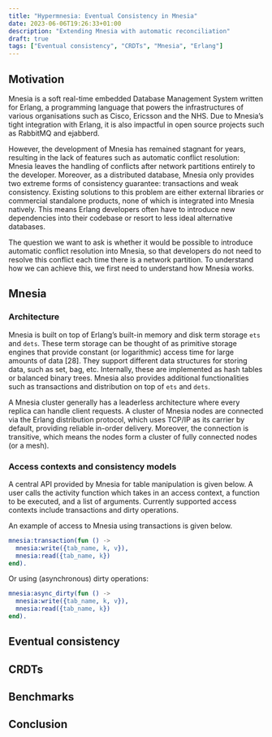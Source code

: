 ```yaml
---
title: "Hypermnesia: Eventual Consistency in Mnesia"
date: 2023-06-06T19:26:33+01:00
description: "Extending Mnesia with automatic reconciliation"
draft: true
tags: ["Eventual consistency", "CRDTs", "Mnesia", "Erlang"]
---
```



## Motivation

Mnesia is a soft real-time embedded Database Management System written for Erlang,
a programming language that powers the infrastructures of various organisations
such as Cisco, Ericsson and the NHS. Due to Mnesia’s tight integration with Erlang,
it is also impactful in open source projects such as RabbitMQ and ejabberd.

However, the development of Mnesia has remained stagnant for years, resulting
in the lack of features such as automatic conflict resolution: Mnesia leaves
the handling of conflicts after network partitions entirely to the developer.
Moreover, as a distributed database, Mnesia only provides two extreme forms of
consistency guarantee: transactions and weak consistency. Existing solutions to
this problem are either external libraries or commercial standalone products,
none of which is integrated into Mnesia natively. This means Erlang developers
often have to introduce new dependencies into their codebase or resort to less
ideal alternative databases.

The question we want to ask is whether it would be possible to introduce automatic
conflict resolution into Mnesia, so that developers do not need to resolve this
conflict each time there is a network partition. To understand how we can achieve
this, we first need to understand how Mnesia works.


## Mnesia

### Architecture

Mnesia is built on top of Erlang’s built-in memory and disk term storage `ets` and `dets`.
These term storage can be thought of as primitive storage engines that provide
constant (or logarithmic) access time for large amounts of data [28]. They support
different data structures for storing data, such as set, bag, etc. Internally,
these are implemented as hash tables or balanced binary trees. Mnesia also provides
additional functionalities such as transactions and distribution on top of
`ets` and `dets`.

A Mnesia cluster generally has a leaderless architecture where every replica can
handle client requests. A cluster of Mnesia nodes are connected via the Erlang
distribution protocol, which uses TCP/IP as its carrier by default, providing
reliable in-order delivery. Moreover, the connection is transitive, which means
the nodes form a cluster of fully connected nodes (or a mesh).

<script type="text/tikz">
  \begin{tikzpicture}
    \draw (0,0) circle (1in);
  \end{tikzpicture}
</script>




### Access contexts and consistency models

A central API provided by Mnesia for table manipulation is given below.
A user calls the activity function which takes in an access context, a function
to be executed, and a list of arguments. Currently supported access contexts
include transactions and dirty operations.

An example of access to Mnesia using transactions is given below.

```erlang
mnesia:transaction(fun () ->
  mnesia:write({tab_name, k, v}),
  mnesia:read({tab_name, k})
end).
```

Or using (asynchronous) dirty operations:

```erlang
mnesia:async_dirty(fun () ->
  mnesia:write({tab_name, k, v}),
  mnesia:read({tab_name, k})
end).
```




## Eventual consistency


## CRDTs


## Benchmarks



## Conclusion


